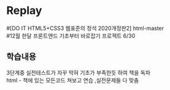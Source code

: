 # Replay
#[DO IT HTML5+CSS3 웹표준의 정석 2020개정판2] html-master<br>
#12월 한달 프론트앤드 기초부터 바로잡기 프로젝트 6/30

## 학습내용
3단계중 실전테스트가 자꾸 막혀 기초가 부족한듯 하여 책을 독파<br>
html - 책에 있는 모든코드 쳐보고 연습 ,실전문제들 다 맞춤
